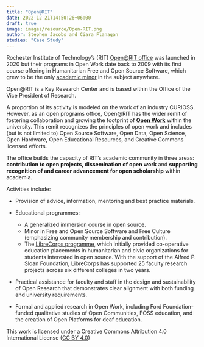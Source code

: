 ```yaml
---
title: "Open@RIT"
date: 2022-12-21T14:50:26+06:00
draft: true
image: images/resource/Open-RIT.png
author: Stephen Jacobs and Ciara Flanagan
studies: "Case Study"
---
```


Rochester Institute of Technology’s (RIT) [Open@RIT office](https://openr.it/) was launched in 2020 but their programs in Open Work date back to 2009 with its first course offering in Humanitarian Free and Open Source Software, which grew to be the only [academic minor](https://www.rit.edu/study/free-and-open-source-software-and-free-culture-minor) in the subject anywhere.

Open@RIT is a Key Research Center and is based within the Office of the Vice President of Research.


A proportion of its activity is modeled on the work of an industry CURIOSS. However, as an open programs office, Open@RIT has the wider remit of fostering collaboration and growing the footprint of [<b> Open Work</b>](https://openworkdefinition.com/) within the university. This remit recognizes the principles of open work and includes (but is not limited to) Open Source Software, Open Data, Open Science, Open Hardware, Open Educational Resources, and Creative Commons licensed efforts.

The office builds the capacity of RIT’s academic community in three areas: <b>contribution to open projects, dissemination of open work</b> and <b>supporting recognition of and career advancement for open scholarship</b> within academia.

Activities include:

* Provision of advice, information, mentoring and best practice materials. 
* Educational programmes:

    * A generalized immersion course in open source.
    * Minor in Free and Open Source Software and Free Culture (emphasizing community membership and contribution).
    * The [LibreCorps programme](https://fossrit.github.io/librecorps/), which initially provided co-operative education placements in humanitarian and civic organizations for students interested in open source. With the support of the Alfred P. Sloan Foundation, LibreCorps has supported 25 faculty research projects across six different colleges in two years.
* Practical assistance for faculty and staff in the design and sustainability of Open Research that demonstrates clear alignment with both funding and university requirements.
* Formal and applied research in Open Work, including Ford Foundation-funded qualitative studies of Open Communities, FOSS education, and the creation of Open Platforms for deaf education.

This work is licensed under a Creative Commons Attribution 4.0 International License ([CC BY 4.0](https://creativecommons.org/licenses/by/4.0/))

